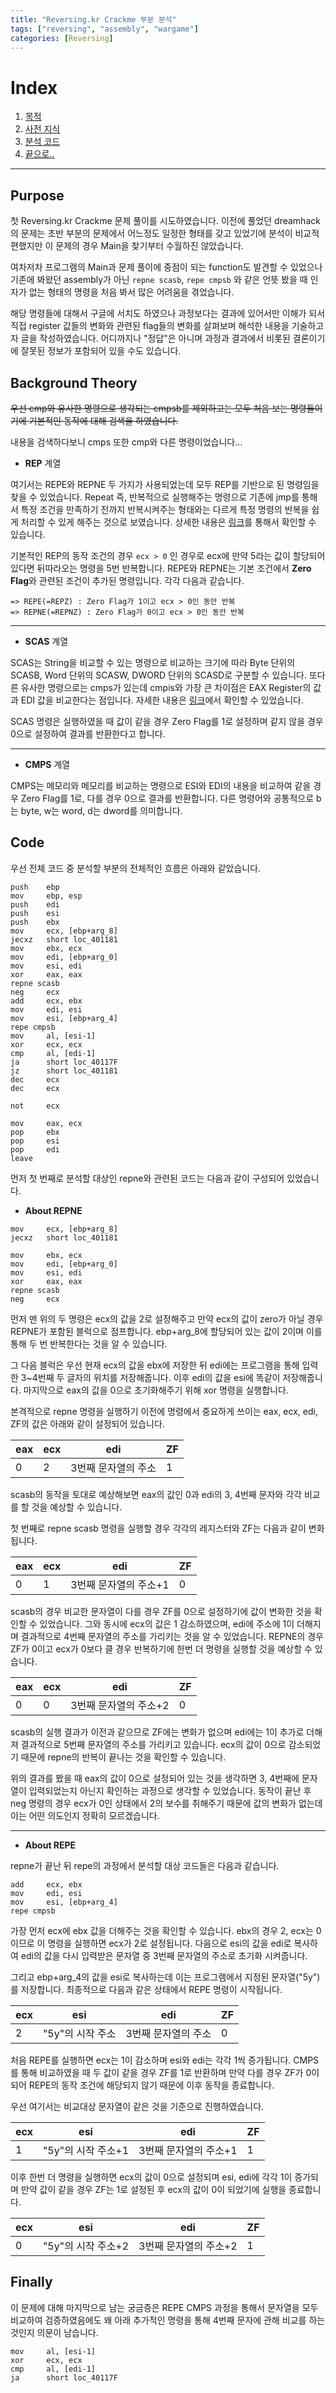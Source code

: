 ```yaml
---
title: "Reversing.kr Crackme 부분 분석"
tags: ["reversing", "assembly", "wargame"]
categories: [Reversing]
---
```


# Index

1. [목적](#purpose)
2. [사전 지식](#background-theory)
3. [분석 코드](#code)
4. [끝으로..](#finally)

* * *

## Purpose

첫 Reversing.kr Crackme 문제 풀이를 시도하였습니다. 이전에 풀었던 dreamhack의 문제는 초반 부분의 문제에서 어느정도 일정한 형태를 갖고 있었기에 분석이 비교적 편했지만 이 문제의 경우 Main을 찾기부터 수월하진 않았습니다.

여차저차 프로그램의 Main과 문제 풀이에 중점이 되는 function도 발견할 수 있었으나 기존에 봐왔던 assembly가 아닌 `repne scasb`, `repe cmpsb` 와 같은 언뜻 봤을 때 인자가 없는 형태의 명령을 처음 봐서 많은 어려움을 겪었습니다.

해당 명령들에 대해서 구글에 서치도 하였으나 과정보다는 결과에 있어서만 이해가 되서 직접 register 값들의 변화와 관련된 flag들의 변화를 살펴보며 해석한 내용을 기술하고자 글을 작성하였습니다. 어디까지나 "정답"은 아니며 과정과 결과에서 비롯된 결론이기에 잘못된 정보가 포함되어 있을 수도 있습니다.

## Background Theory

~~우선 cmp와 유사한 명령으로 생각되는 cmpsb를 제외하고는 모두 처음 보는 명령들이기에 기본적인 동작에 대해 검색을 하였습니다.~~

내용을 검색하다보니 cmps 또한 cmp와 다른 명령이었습니다...

- **REP** 계열

여기서는 REPE와 REPNE 두 가지가 사용되었는데 모두 REP를 기반으로 된 명령임을 찾을 수 있었습니다. Repeat 즉, 반복적으로 실행해주는 명령으로 기존에 jmp를 통해서 특정 조건을 만족하기 전까지 반복시켜주는 형태와는 다르게 특정 명령의 반복을 쉽게 처리할 수 있게 해주는 것으로 보였습니다. 상세한 내용은 [링크](https://docs.oracle.com/cd/E19455-01/806-3773/instructionset-64/index.html)를 통해서 확인할 수 있습니다.

기본적인 REP의 동작 조건의 경우 `ecx > 0` 인 경우로 ecx에 만약 5라는 값이 할당되어 있다면 뒤따라오는 명령을 5번 반복합니다. REPE와 REPNE는 기본 조건에서 **Zero Flag**와 관련된 조건이 추가된 명령입니다. 각각 다음과 같습니다.

```
=> REPE(=REPZ) : Zero Flag가 1이고 ecx > 0인 동안 반복
=> REPNE(=REPNZ) : Zero Flag가 0이고 ecx > 0인 동안 반복
```

* * *

- **SCAS** 계열

SCAS는 String을 비교할 수 있는 명령으로 비교하는 크기에 따라 Byte 단위의 SCASB, Word 단위의 SCASW, DWORD 단위의 SCASD로 구분할 수 있습니다. 또다른 유사한 명령으로는  cmps가 있는데  cmpis와 가장 큰 차이점은 EAX Register의 값과 EDI 값을 비교한다는 점입니다. 자세한 내용은 [링크](https://m.blog.naver.com/PostView.nhn?blogId=heobk1&logNo=221407406445&proxyReferer=https:%2F%2Fwww.google.com%2F)에서 확인할 수 있었습니다.

SCAS 명령은 실행하였을 때 값이 같을 경우 Zero Flag를 1로 설정하며 같지 않을 경우 0으로 설정하여 결과를 반환한다고 합니다.

* * *

- **CMPS** 계열

CMPS는 메모리와 메모리를 비교하는 명령으로 ESI와 EDI의 내용을 비교하여 같을 경우 Zero Flag를 1로, 다를 경우 0으로 결과를 반환합니다. 다른 명령어와 공통적으로 b는 byte, w는 word, d는 dword를 의미합니다.

## Code

우선 전체 코드 중 분석할 부분의 전체적인 흐름은 아래와 같았습니다.

```
push    ebp
mov     ebp, esp
push    edi
push    esi
push    ebx
mov     ecx, [ebp+arg_8]
jecxz   short loc_401181
mov     ebx, ecx
mov     edi, [ebp+arg_0]
mov     esi, edi
xor     eax, eax
repne scasb
neg     ecx
add     ecx, ebx
mov     edi, esi
mov     esi, [ebp+arg_4]
repe cmpsb
mov     al, [esi-1]
xor     ecx, ecx
cmp     al, [edi-1]
ja      short loc_40117F
jz      short loc_401181
dec     ecx
dec     ecx

not     ecx

mov     eax, ecx
pop     ebx
pop     esi
pop     edi
leave
```

먼저 첫 번째로 분석할 대상인 repne와 관련된 코드는 다음과 같이 구성되어 있었습니다.

- **About REPNE**

```
mov     ecx, [ebp+arg_8]
jecxz   short loc_401181

mov     ebx, ecx 
mov     edi, [ebp+arg_0]
mov     esi, edi 
xor     eax, eax 
repne scasb
neg     ecx
```

먼저 맨 위의 두 명령은 ecx의 값을 2로 설정해주고 만약 ecx의 값이 zero가 아닐 경우 REPNE가 포함된 블럭으로 점프합니다. ebp+arg\_8에 할당되어 있는 값이 2이며 이를 통해 두 번 반복한다는 것을 알 수 있습니다.

그 다음 블럭은 우선 현재 ecx의 값을 ebx에 저장한 뒤 edi에는 프로그램을 통해 입력한 3~4번째 두 글자의 위치를 저장해줍니다. 이후 edi의 값을 esi에 똑같이 저장해줍니다. 마지막으로 eax의 값을 0으로 초기화해주기 위해 xor 명령을 실행합니다.

본격적으로 repne 명령을 실행하기 이전에 명령에서 중요하게 쓰이는 eax, ecx, edi,  ZF의 값은 아래와 같이 설정되어 있습니다.

| **eax** | **ecx** | **edi**             | **ZF** |
| ------- | ------- | ------------------- | ------ |
| 0 | 2 | 3번째 문자열의 주소 | 1 |

scasb의 동작을 토대로 예상해보면 eax의 값인 0과 edi의 3, 4번째 문자와 각각 비교를 할 것을 예상할 수 있습니다.

첫 번째로 repne scasb 명령을 실행할 경우 각각의 레지스터와 ZF는 다음과 같이 변화됩니다.

| **eax** | **ecx** | **edi** | **ZF** |
| ------- | ------- | --------------------- | ------ |
| 0 | 1 | 3번째 문자열의 주소+1 | 0 |

scasb의 경우 비교한 문자열이 다를 경우 ZF를 0으로 설정하기에 값이 변화한 것을 확인할 수 있었습니다. 그와 동시에 ecx의 값은 1 감소하였으며, edi에 주소에 1이 더해지며 결과적으로 4번째 문자열의 주소를 가리키는 것을 알 수 있었습니다. REPNE의 경우 ZF가 0이고 ecx가 0보다 클 경우 반복하기에 한번 더 명령을 실행할 것을 예상할 수 있습니다.

| **eax** | **ecx** | **edi** | **ZF** |
| ------- | ------- | --------------------- | ------ |
| 0 | 0 | 3번째 문자열의 주소+2 | 0 |

scasb의 실행 결과가 이전과 같으므로 ZF에는 변화가 없으며 edi에는 1이 추가로 더해져 결과적으로 5번째 문자열의 주소를 가리키고 있습니다. ecx의 값이 0으로 감소되었기 때문에 repne의 반복이 끝나는 것을 확인할 수 있습니다.

위의 결과를 봤을 때 eax의 값이 0으로 설정되어 있는 것을 생각하면 3, 4번째에 문자열이 입력되었는지 아닌지 확인하는 과정으로 생각할 수 있었습니다. 동작이 끝난 후 neg 명령의 경우 ecx가 0인 상태에서 2의 보수를 취해주기 때문에 값의 변화가 없는데 이는 어떤 의도인지 정확히 모르겠습니다.

* * *

- **About REPE**

repne가 끝난 뒤 repe의 과정에서 분석할 대상 코드들은 다음과 같습니다.

```
add     ecx, ebx
mov     edi, esi
mov     esi, [ebp+arg_4]
repe cmpsb
```

가장 먼저 ecx에 ebx 값을 더해주는 것을 확인할 수 있습니다. ebx의 경우 2, ecx는 0이므로 이 명령을 실행하면 ecx가 2로 설정됩니다. 다음으로 esi의 값을 edi로 복사하여 edi의 값을 다시 입력받은 문자열 중 3번째 문자열의 주소로 초기화 시켜줍니다.

그리고 ebp+arg\_4의 값을 esi로 복사하는데 이는 프로그램에서 지정된 문자열("5y")를 저장합니다. 최종적으로 다음과 같은 상태에서 REPE 명령이 시작됩니다.

| **ecx** | **esi** | **edi** | **ZF** |
| ------- | ------- | ------- | ------ |
| 2 | "5y"의 시작 주소 | 3번째 문자열의 주소 | 0 |

처음 REPE를 실행하면 ecx는 1이 감소하며 esi와 edi는 각각 1씩 증가됩니다. CMPS를 통해 비교하였을 때 두 값이 같을 경우 ZF를 1로 반환하며 만약 다를 경우 ZF가 0이 되어 REPE의 동작 조건에 해당되지 않기 때문에 이후 동작을 종료합니다.

우선 여기서는 비교대상 문자열이 같은 것을 기준으로 진행하였습니다.

| **ecx** | **esi** | **edi** | **ZF** |
| ------- | ------- | ------- | ------ |
| 1 | "5y"의 시작 주소+1 | 3번째 문자열의 주소+1 | 1 |

이후 한번 더 명령을 실행하면 ecx의 값이 0으로 설정되며 esi, edi에 각각 1이 증가되며 만약 값이 같을 경우 ZF는 1로 설정된 후 ecx의 값이 0이 되었기에 실행을 종료합니다.

| **ecx** | **esi** | **edi** | **ZF** |
| ------- | ------- | ------- | ------ |
| 0 | "5y"의 시작 주소+2 | 3번째 문자열의 주소+2 | 1 |

## Finally

이 문제에 대해 마지막으로 남는 궁금증은 REPE CMPS 과정을 통해서 문자열을 모두 비교하여 검증하였음에도 왜 아래 추가적인 명령을 통해 4번째 문자에 관해 비교를 하는 것인지 의문이 남습니다.

```
mov     al, [esi-1]
xor     ecx, ecx 
cmp     al, [edi-1]
ja      short loc_40117F
```
